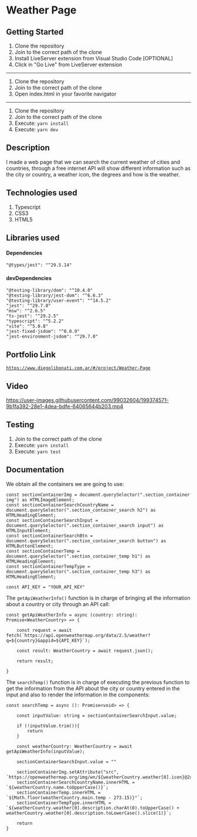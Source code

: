 # Weather Page

## Getting Started

1. Clone the repository
2. Join to the correct path of the clone
3. Install LiveServer extension from Visual Studio Code [OPTIONAL]
4. Click in "Go Live" from LiveServer extension

---

1. Clone the repository
2. Join to the correct path of the clone
3. Open index.html in your favorite navigator

---

1. Clone the repository
2. Join to the correct path of the clone
3. Execute: `yarn install`
4. Execute: `yarn dev`

## Description

I made a web page that we can search the current weather of cities and countries, through a free internet API will show different information such as the city or country, a weather icon, the degrees and how is the weather.

## Technologies used

1. Typescript
2. CSS3
3. HTML5

## Libraries used

#### Dependencies

```
"@types/jest": "^29.5.14"
```

#### devDependencies

```
"@testing-library/dom": "^10.4.0"
"@testing-library/jest-dom": "^6.6.3"
"@testing-library/user-event": "^14.5.2"
"jest": "^29.7.0"
"msw": "^2.6.5"
"ts-jest": "^29.2.5"
"typescript": "^5.2.2"
"vite": "^5.0.8"
"jest-fixed-jsdom": "^0.0.9"
"jest-environment-jsdom": "^29.7.0"
```

## Portfolio Link

[`https://www.diegolibonati.com.ar/#/project/Weather-Page`](https://www.diegolibonati.com.ar/#/project/Weather-Page)

## Video

https://user-images.githubusercontent.com/99032604/199374571-9b1fa392-28e1-4dea-bdfe-64065644b203.mp4

## Testing

1. Join to the correct path of the clone
2. Execute: `yarn install`
3. Execute: `yarn test`

## Documentation

We obtain all the containers we are going to use:

```
const sectionContainerImg = document.querySelector(".section_container img") as HTMLImageElement;
const sectionContainerSearchCountryName = document.querySelector(".section_container_search h2") as HTMLHeadingElement;
const sectionContainerSearchInput = document.querySelector(".section_container_search input") as HTMLInputElement;
const sectionContainerSearchBtn = document.querySelector(".section_container_search button") as HTMLButtonElement;
const sectionContainerTemp = document.querySelector(".section_container_temp h1") as HTMLHeadingElement;
const sectionContainerTempType = document.querySelector(".section_container_temp h3") as HTMLHeadingElement;

const API_KEY = "YOUR_API_KEY"
```

The `getApiWeatherInfo()` function is in charge of bringing all the information about a country or city through an API call:

```
const getApiWeatherInfo = async (country: string): Promise<WeatherCountry> => {

    const request = await fetch(`https://api.openweathermap.org/data/2.5/weather?q=${country}&appid=${API_KEY}`);

    const result: WeatherCountry = await request.json();

    return result;

}
```

The `searchTemp()` function is in charge of executing the previous function to get the information from the API about the city or country entered in the input and also to render the information in the components:

```
const searchTemp = async (): Promise<void> => {

    const inputValue: string = sectionContainerSearchInput.value;

    if (!inputValue.trim()){
        return
    }

    const weatherCountry: WeatherCountry = await getApiWeatherInfo(inputValue);

    sectionContainerSearchInput.value = ""

    sectionContainerImg.setAttribute("src", `https://openweathermap.org/img/wn/${weatherCountry.weather[0].icon}@2x.png`);
    sectionContainerSearchCountryName.innerHTML = `${weatherCountry.name.toUpperCase()}`;
    sectionContainerTemp.innerHTML = `${Math.floor(weatherCountry.main.temp - 273.15)}°`;
    sectionContainerTempType.innerHTML = `${weatherCountry.weather[0].description.charAt(0).toUpperCase() + weatherCountry.weather[0].description.toLowerCase().slice(1)}`;

    return
}
```
